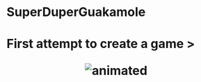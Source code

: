 # SuperDuperGuakamole
<p align="center">
  <H1>
    First attempt to create a game
   >
</p>
<p align="center">
  <img src="gif/teset.gif" alt="animated" />
</p>

